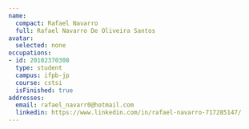 ```yaml
---
name:
  compact: Rafael Navarro
  full: Rafael Navarro De Oliveira Santos
avatar:
  selected: none
occupations:
- id: 20102370308
  type: student
  campus: ifpb-jp
  course: cstsi
  isFinished: true
addresses:
  email: rafael_navarr0@hotmail.com
  linkedin: https://www.linkedin.com/in/rafael-navarro-717285147/
---
```

